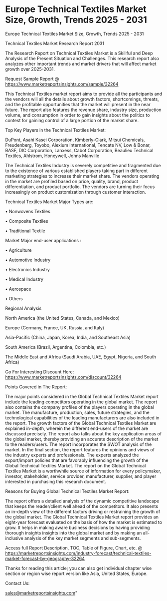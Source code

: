 # Europe Technical Textiles Market Size, Growth, Trends 2025 - 2031
 Europe Technical Textiles Market Size, Growth, Trends 2025 - 2031

Technical Textiles Market Research Report 2031

The Research Report on Technical Textiles Market is a Skillful and Deep Analysis of the Present Situation and Challenges. This research report also analyzes other important trends and market drivers that will affect market growth over 2025-2031.

Request Sample Report @ https://www.marketreportsinsights.com/sample/32264

This Technical Textiles market report aims to provide all the participants and the vendors will all the details about growth factors, shortcomings, threats, and the profitable opportunities that the market will present in the near future. The report also features the revenue share, industry size, production volume, and consumption in order to gain insights about the politics to contest for gaining control of a large portion of the market share.

Top Key Players in the Technical Textiles Market:

DuPont, Asahi Kasei Corporation, Kimberly-Clark, Mitsui Chemicals, Freudenberg, Toyobo, Alexium International, Tencate NV, Low & Bonar, BASF, DIC Corporation, Lanxess, Cabot Corporation, Beaulieu Technical Textiles, Ahlstrom, Honeywell, Johns Manville

The Technical Textiles Industry is severely competitive and fragmented due to the existence of various established players taking part in different marketing strategies to increase their market share. The vendors operating in the market are profiled based on price, quality, brand, product differentiation, and product portfolio. The vendors are turning their focus increasingly on product customization through customer interaction.

Technical Textiles Market Major Types are:

• Nonwovens Textiles

• Composite Textiles

• Traditional Textile

Market Major end-user applications :

• Agriculture

• Automotive Industry

• Electronics Industry

• Medical Industry

• Aerospace

• Others

Regional Analysis

North America (the United States, Canada, and Mexico)

Europe (Germany, France, UK, Russia, and Italy)

Asia-Pacific (China, Japan, Korea, India, and Southeast Asia)

South America (Brazil, Argentina, Colombia, etc.)

The Middle East and Africa (Saudi Arabia, UAE, Egypt, Nigeria, and South Africa)

Go For Interesting Discount Here: https://www.marketreportsinsights.com/discount/32264

Points Covered in The Report:

The major points considered in the Global Technical Textiles Market report include the leading competitors operating in the global market.
The report also contains the company profiles of the players operating in the global market.
The manufacture, production, sales, future strategies, and the technological capabilities of the leading manufacturers are also included in the report.
The growth factors of the Global Technical Textiles Market are explained in-depth, wherein the different end-users of the market are discussed precisely.
The report also talks about the key application areas of the global market, thereby providing an accurate description of the market to the readers/users.
The report incorporates the SWOT analysis of the market. In the final section, the report features the opinions and views of the industry experts and professionals. The experts analyzed the export/import policies that are favorably influencing the growth of the Global Technical Textiles Market.
The report on the Global Technical Textiles Market is a worthwhile source of information for every policymaker, investor, stakeholder, service provider, manufacturer, supplier, and player interested in purchasing this research document.

Reasons for Buying Global Technical Textiles Market Report:

The report offers a detailed analysis of the dynamic competitive landscape that keeps the reader/client well ahead of the competitors.
It also presents an in-depth view of the different factors driving or restraining the growth of the global market.
The Global Technical Textiles Market report provides an eight-year forecast evaluated on the basis of how the market is estimated to grow.
It helps in making aware business decisions by having providing thorough insights insights into the global market and by making an all-inclusive analysis of the key market segments and sub-segments.

Access full Report Description, TOC, Table of Figure, Chart, etc. @ https://marketreportsinsights.com/industry-forecast/technical-textiles-market-forecast-by-geography-32264

Thanks for reading this article; you can also get individual chapter wise section or region wise report version like Asia, United States, Europe.

Contact Us:

sales@marketreportsinsights.com"
